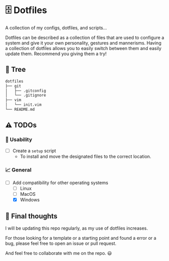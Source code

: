 # 🗄️ Dotfiles

A collection of my configs, dotfiles, and scripts...

Dotfiles can be described as a collection of files that are used to configure a system and give it your own personality, gestures and mannerisms.
Having a collection of dotfiles allows you to easily switch between them and easily update them.
Recommend you giving them a try!

## 🌲 Tree

```bash
dotfiles
├── git
│   ├── .gitconfig
│   └── .gitignore
├── vim
│   └── init.vim
└── README.md
```

## ⚠️ TODOs

### 🧰 Usability

- [ ] Create a `setup` script
  - To install and move the designated files to the correct location.

### :chart_with_upwards_trend: General

- [ ] Add compatibility for other operating systems
  - [ ] Linux
  - [ ] MacOS
  - [x] Windows

## :8ball: Final thoughts

I will be updating this repo regularly, as my use of dotfiles increases.

For those looking for a template or a starting point and found a error or a bug, please feel free to open an issue or pull request.

And feel free to collaborate with me on the repo. 😃
